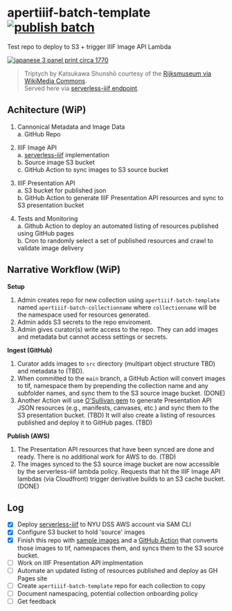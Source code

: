 # apertiiif-batch-template [![publish batch](https://github.com/nyu-dss/apertiiif-batch-rijks-test/actions/workflows/publish-batch.yml/badge.svg)](https://github.com/nyu-dss/apertiiif-batch-rijks-test/actions/workflows/publish-batch.yml) 
Test repo to deploy to S3 + trigger IIIF Image API Lambda 


[![japanese 3 panel print circa 1770](https://twt4gwyokx4jxgo2tcptgtn4v40qajbb.lambda-url.us-east-1.on.aws/latest/iiif/2/rijks-test_kasukawa-004/full/500,/0/default.jpg)](https://dss.hosting.nyu.edu/viewpoint/mirador/#manifests[]=https%3A%2F%2Fnyu-dss-serverless-iiif-presentation-test.s3.us-east-1.amazonaws.com%2Frijks-test_kasukawa-004%2Fmanifest.json&theme=dark&thumbs=off&view=single&workspacecontrols=false)
> Triptych by Katsukawa Shunshō courtesy of the [Rijksmuseum via WikiMedia Commons](https://commons.wikimedia.org/wiki/File:Acteurstriptiek-Rijksmuseum_RP-P-2008-246.jpeg).  
> Served here via [serverless-iiif endpoint](https://twt4gwyokx4jxgo2tcptgtn4v40qajbb.lambda-url.us-east-1.on.aws/latest/iiif/2/rijks-test_kasukawa-004/full/500,/0/default.jpg). 

## Achitecture (WiP)

1. Cannonical Metadata and Image Data  
a. GitHub Repo 

2. IIIF Image API  
a. [serverless-iiif](https://github.com/samvera-labs/serverless-iiif) implementation    
b. Source image S3 bucket  
c. GitHub Action to sync images to S3 source bucket  

3. IIIF Presentation API  
a. S3 bucket for published json  
b. GitHub Action to generate IIIF Presentation API resources and sync to S3 presentation bucket

4. Tests and Monitoring  
a. Github Action to deploy an automated listing of resources published using GitHub pages  
b. Cron to randomly select a set of published resources and crawl to validate image delivery

## Narrative Workflow (WiP)

**Setup**  
1. Admin creates repo for new collection using `apertiiif-batch-template` named `apertiiif-batch-collectionname` where `collectionname` will be the namespace used for resources generated.
2. Admin adds S3 secrets to the repo enviroment.
3. Admin gives curator(s) write access to the repo. They can add images and metadata but cannot access settings or secrets.  

**Ingest (GitHub)**  
1. Curator adds images to `src` directory (multipart object structure TBD) and metadata to (TBD).
2. When committed to the `main` branch, a GitHub Action will convert images to tif, namespace them by prepending the collection name and any subfolder names, and sync them to the S3 source image bucket. (DONE)
3. Another Action will use [O'Sullivan gem](https://github.com/iiif-prezi/osullivan) to generate Presentation API JSON resources (e.g., manifests, canvases, etc.) and sync them to the S3 presentation bucket. (TBD) It will also create a listing of resources published and deploy it to GitHub pages. (TBD)

**Publish (AWS)**
1. The Presentation API resources that have been synced are done and ready. There is no additional work for AWS to do. (TBD)
2. The images synced to the S3 source image bucket are now accessible by the serverless-iiif lambda policy. Requests that hit the IIIF Image API lambdas (via Cloudfront) trigger derivative builds to an S3 cache bucket. (DONE)

## Log

- [x] Deploy [serverless-iiif](https://github.com/samvera-labs/serverless-iiif) to NYU DSS AWS account via SAM CLI
- [x] Configure S3 bucket to hold 'source' images
- [x] Finish this repo with [sample images](https://github.com/nyu-dss/apertiiif-batch-rijks-test/tree/main/src/kasukawa) and a [GitHub Action](https://github.com/nyu-dss/apertiiif-batch-rijks-test/actions/workflows/sync-s3.yml) that converts those images to tif, namespaces them, and syncs them to the S3 source bucket.
- [ ] Work on IIIF Presentation API implmentation
- [ ] Automate an updated listing of resources published and deploy as GH Pages site
- [ ] Create `apertiiif-batch-template` repo for each collection to copy
- [ ] Document namespacing, potential collection onboarding policy 
- [ ] Get feedback
